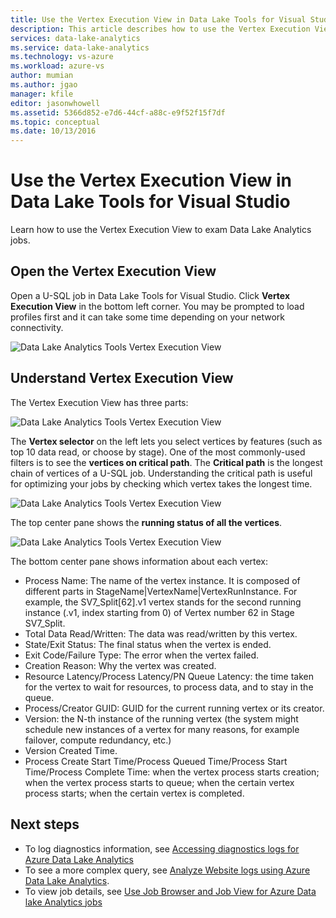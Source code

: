 ```yaml
---
title: Use the Vertex Execution View in Data Lake Tools for Visual Studio
description: This article describes how to use the Vertex Execution View to exam Data Lake Analytics jobs.
services: data-lake-analytics
ms.service: data-lake-analytics
ms.technology: vs-azure
ms.workload: azure-vs
author: mumian
ms.author: jgao
manager: kfile
editor: jasonwhowell
ms.assetid: 5366d852-e7d6-44cf-a88c-e9f52f15f7df
ms.topic: conceptual
ms.date: 10/13/2016
---
```

# Use the Vertex Execution View in Data Lake Tools for Visual Studio
Learn how to use the Vertex Execution View to exam Data Lake Analytics jobs.


## Open the Vertex Execution View
Open a U-SQL job in Data Lake Tools for Visual Studio. Click **Vertex Execution View** in the bottom left corner. You may be prompted to load profiles first and it can take some time depending on your network connectivity.

![Data Lake Analytics Tools Vertex Execution View](./media/data-lake-analytics-data-lake-tools-use-vertex-execution-view/data-lake-tools-open-vertex-execution-view.png)

## Understand Vertex Execution View
The Vertex Execution View has three parts:

![Data Lake Analytics Tools Vertex Execution View](./media/data-lake-analytics-data-lake-tools-use-vertex-execution-view/data-lake-tools-vertex-execution-view.png)

The **Vertex selector** on the left lets you select vertices by features (such as top 10 data read, or choose by stage). One of the most commonly-used filters is to see the **vertices on critical path**. The **Critical path** is the longest chain of vertices of a U-SQL job. Understanding the critical path is useful for optimizing your jobs by checking which vertex takes the longest time.
  
![Data Lake Analytics Tools Vertex Execution View](./media/data-lake-analytics-data-lake-tools-use-vertex-execution-view/data-lake-tools-vertex-execution-view-pane2.png)

The top center pane shows the **running status of all the vertices**.
  
![Data Lake Analytics Tools Vertex Execution View](./media/data-lake-analytics-data-lake-tools-use-vertex-execution-view/data-lake-tools-vertex-execution-view-pane3.png)

The bottom center pane shows information about each vertex:
* Process Name: The name of the vertex instance. It is composed of different parts in StageName|VertexName|VertexRunInstance. For example, the SV7_Split[62].v1 vertex stands for the second running instance (.v1, index starting from 0) of Vertex number 62 in Stage SV7_Split.
* Total Data Read/Written: The data was read/written by this vertex.
* State/Exit Status: The final status when the vertex is ended.
* Exit Code/Failure Type: The error when the vertex failed.
* Creation Reason: Why the vertex was created.
* Resource Latency/Process Latency/PN Queue Latency: the time taken for the vertex to wait for resources, to process data, and to stay in the queue.
* Process/Creator GUID: GUID for the current running vertex or its creator.
* Version: the N-th instance of the running vertex (the system might schedule new instances of a vertex for many reasons, for example failover, compute redundancy, etc.)
* Version Created Time.
* Process Create Start Time/Process Queued Time/Process Start Time/Process Complete Time: when the vertex process starts creation; when the vertex process starts to queue; when the certain vertex process starts; when the certain vertex is completed.

## Next steps
* To log diagnostics information, see [Accessing diagnostics logs for Azure Data Lake Analytics](data-lake-analytics-diagnostic-logs.md)
* To see a more complex query, see [Analyze Website logs using Azure Data Lake Analytics](data-lake-analytics-analyze-weblogs.md).
* To view job details, see [Use Job Browser and Job View for Azure Data lake Analytics jobs](data-lake-analytics-data-lake-tools-view-jobs.md)
